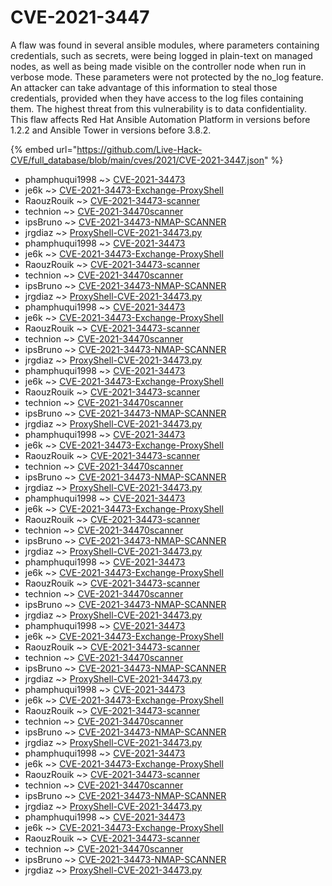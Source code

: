 # CVE-2021-3447

A flaw was found in several ansible modules, where parameters containing credentials, such as secrets, were being logged in plain-text on managed nodes, as well as being made visible on the controller node when run in verbose mode. These parameters were not protected by the no_log feature. An attacker can take advantage of this information to steal those credentials, provided when they have access to the log files containing them. The highest threat from this vulnerability is to data confidentiality. This flaw affects Red Hat Ansible Automation Platform in versions before 1.2.2 and Ansible Tower in versions before 3.8.2.

{% embed url="https://github.com/Live-Hack-CVE/full_database/blob/main/cves/2021/CVE-2021-3447.json" %}


* phamphuqui1998 ~> [CVE-2021-34473](https://www.alice-snow.ru/2021/database/cve-2021-3447/cve-2021-34473-phamphuqui1998)
* je6k ~> [CVE-2021-34473-Exchange-ProxyShell](https://www.alice-snow.ru/2021/database/cve-2021-3447/cve-2021-34473-exchange-proxyshell-je6k)
* RaouzRouik ~> [CVE-2021-34473-scanner](https://www.alice-snow.ru/2021/database/cve-2021-3447/cve-2021-34473-scanner-raouzrouik)
* technion ~> [CVE-2021-34470scanner](https://www.alice-snow.ru/2021/database/cve-2021-3447/cve-2021-34470scanner-technion)
* ipsBruno ~> [CVE-2021-34473-NMAP-SCANNER](https://www.alice-snow.ru/2021/database/cve-2021-3447/cve-2021-34473-nmap-scanner-ipsbruno)
* jrgdiaz ~> [ProxyShell-CVE-2021-34473.py](https://www.alice-snow.ru/2021/database/cve-2021-3447/proxyshell-cve-2021-34473.py-jrgdiaz)
* phamphuqui1998 ~> [CVE-2021-34473](https://www.alice-snow.ru/2021/database/cve-2021-3447/cve-2021-34473-phamphuqui1998)
* je6k ~> [CVE-2021-34473-Exchange-ProxyShell](https://www.alice-snow.ru/2021/database/cve-2021-3447/cve-2021-34473-exchange-proxyshell-je6k)
* RaouzRouik ~> [CVE-2021-34473-scanner](https://www.alice-snow.ru/2021/database/cve-2021-3447/cve-2021-34473-scanner-raouzrouik)
* technion ~> [CVE-2021-34470scanner](https://www.alice-snow.ru/2021/database/cve-2021-3447/cve-2021-34470scanner-technion)
* ipsBruno ~> [CVE-2021-34473-NMAP-SCANNER](https://www.alice-snow.ru/2021/database/cve-2021-3447/cve-2021-34473-nmap-scanner-ipsbruno)
* jrgdiaz ~> [ProxyShell-CVE-2021-34473.py](https://www.alice-snow.ru/2021/database/cve-2021-3447/proxyshell-cve-2021-34473.py-jrgdiaz)
* phamphuqui1998 ~> [CVE-2021-34473](https://www.alice-snow.ru/2021/database/cve-2021-3447/cve-2021-34473-phamphuqui1998)
* je6k ~> [CVE-2021-34473-Exchange-ProxyShell](https://www.alice-snow.ru/2021/database/cve-2021-3447/cve-2021-34473-exchange-proxyshell-je6k)
* RaouzRouik ~> [CVE-2021-34473-scanner](https://www.alice-snow.ru/2021/database/cve-2021-3447/cve-2021-34473-scanner-raouzrouik)
* technion ~> [CVE-2021-34470scanner](https://www.alice-snow.ru/2021/database/cve-2021-3447/cve-2021-34470scanner-technion)
* ipsBruno ~> [CVE-2021-34473-NMAP-SCANNER](https://www.alice-snow.ru/2021/database/cve-2021-3447/cve-2021-34473-nmap-scanner-ipsbruno)
* jrgdiaz ~> [ProxyShell-CVE-2021-34473.py](https://www.alice-snow.ru/2021/database/cve-2021-3447/proxyshell-cve-2021-34473.py-jrgdiaz)
* phamphuqui1998 ~> [CVE-2021-34473](https://www.alice-snow.ru/2021/database/cve-2021-3447/cve-2021-34473-phamphuqui1998)
* je6k ~> [CVE-2021-34473-Exchange-ProxyShell](https://www.alice-snow.ru/2021/database/cve-2021-3447/cve-2021-34473-exchange-proxyshell-je6k)
* RaouzRouik ~> [CVE-2021-34473-scanner](https://www.alice-snow.ru/2021/database/cve-2021-3447/cve-2021-34473-scanner-raouzrouik)
* technion ~> [CVE-2021-34470scanner](https://www.alice-snow.ru/2021/database/cve-2021-3447/cve-2021-34470scanner-technion)
* ipsBruno ~> [CVE-2021-34473-NMAP-SCANNER](https://www.alice-snow.ru/2021/database/cve-2021-3447/cve-2021-34473-nmap-scanner-ipsbruno)
* jrgdiaz ~> [ProxyShell-CVE-2021-34473.py](https://www.alice-snow.ru/2021/database/cve-2021-3447/proxyshell-cve-2021-34473.py-jrgdiaz)
* phamphuqui1998 ~> [CVE-2021-34473](https://www.alice-snow.ru/2021/database/cve-2021-3447/cve-2021-34473-phamphuqui1998)
* je6k ~> [CVE-2021-34473-Exchange-ProxyShell](https://www.alice-snow.ru/2021/database/cve-2021-3447/cve-2021-34473-exchange-proxyshell-je6k)
* RaouzRouik ~> [CVE-2021-34473-scanner](https://www.alice-snow.ru/2021/database/cve-2021-3447/cve-2021-34473-scanner-raouzrouik)
* technion ~> [CVE-2021-34470scanner](https://www.alice-snow.ru/2021/database/cve-2021-3447/cve-2021-34470scanner-technion)
* ipsBruno ~> [CVE-2021-34473-NMAP-SCANNER](https://www.alice-snow.ru/2021/database/cve-2021-3447/cve-2021-34473-nmap-scanner-ipsbruno)
* jrgdiaz ~> [ProxyShell-CVE-2021-34473.py](https://www.alice-snow.ru/2021/database/cve-2021-3447/proxyshell-cve-2021-34473.py-jrgdiaz)
* phamphuqui1998 ~> [CVE-2021-34473](https://www.alice-snow.ru/2021/database/cve-2021-3447/cve-2021-34473-phamphuqui1998)
* je6k ~> [CVE-2021-34473-Exchange-ProxyShell](https://www.alice-snow.ru/2021/database/cve-2021-3447/cve-2021-34473-exchange-proxyshell-je6k)
* RaouzRouik ~> [CVE-2021-34473-scanner](https://www.alice-snow.ru/2021/database/cve-2021-3447/cve-2021-34473-scanner-raouzrouik)
* technion ~> [CVE-2021-34470scanner](https://www.alice-snow.ru/2021/database/cve-2021-3447/cve-2021-34470scanner-technion)
* ipsBruno ~> [CVE-2021-34473-NMAP-SCANNER](https://www.alice-snow.ru/2021/database/cve-2021-3447/cve-2021-34473-nmap-scanner-ipsbruno)
* jrgdiaz ~> [ProxyShell-CVE-2021-34473.py](https://www.alice-snow.ru/2021/database/cve-2021-3447/proxyshell-cve-2021-34473.py-jrgdiaz)
* phamphuqui1998 ~> [CVE-2021-34473](https://www.alice-snow.ru/2021/database/cve-2021-3447/cve-2021-34473-phamphuqui1998)
* je6k ~> [CVE-2021-34473-Exchange-ProxyShell](https://www.alice-snow.ru/2021/database/cve-2021-3447/cve-2021-34473-exchange-proxyshell-je6k)
* RaouzRouik ~> [CVE-2021-34473-scanner](https://www.alice-snow.ru/2021/database/cve-2021-3447/cve-2021-34473-scanner-raouzrouik)
* technion ~> [CVE-2021-34470scanner](https://www.alice-snow.ru/2021/database/cve-2021-3447/cve-2021-34470scanner-technion)
* ipsBruno ~> [CVE-2021-34473-NMAP-SCANNER](https://www.alice-snow.ru/2021/database/cve-2021-3447/cve-2021-34473-nmap-scanner-ipsbruno)
* jrgdiaz ~> [ProxyShell-CVE-2021-34473.py](https://www.alice-snow.ru/2021/database/cve-2021-3447/proxyshell-cve-2021-34473.py-jrgdiaz)
* phamphuqui1998 ~> [CVE-2021-34473](https://www.alice-snow.ru/2021/database/cve-2021-3447/cve-2021-34473-phamphuqui1998)
* je6k ~> [CVE-2021-34473-Exchange-ProxyShell](https://www.alice-snow.ru/2021/database/cve-2021-3447/cve-2021-34473-exchange-proxyshell-je6k)
* RaouzRouik ~> [CVE-2021-34473-scanner](https://www.alice-snow.ru/2021/database/cve-2021-3447/cve-2021-34473-scanner-raouzrouik)
* technion ~> [CVE-2021-34470scanner](https://www.alice-snow.ru/2021/database/cve-2021-3447/cve-2021-34470scanner-technion)
* ipsBruno ~> [CVE-2021-34473-NMAP-SCANNER](https://www.alice-snow.ru/2021/database/cve-2021-3447/cve-2021-34473-nmap-scanner-ipsbruno)
* jrgdiaz ~> [ProxyShell-CVE-2021-34473.py](https://www.alice-snow.ru/2021/database/cve-2021-3447/proxyshell-cve-2021-34473.py-jrgdiaz)
* phamphuqui1998 ~> [CVE-2021-34473](https://www.alice-snow.ru/2021/database/cve-2021-3447/cve-2021-34473-phamphuqui1998)
* je6k ~> [CVE-2021-34473-Exchange-ProxyShell](https://www.alice-snow.ru/2021/database/cve-2021-3447/cve-2021-34473-exchange-proxyshell-je6k)
* RaouzRouik ~> [CVE-2021-34473-scanner](https://www.alice-snow.ru/2021/database/cve-2021-3447/cve-2021-34473-scanner-raouzrouik)
* technion ~> [CVE-2021-34470scanner](https://www.alice-snow.ru/2021/database/cve-2021-3447/cve-2021-34470scanner-technion)
* ipsBruno ~> [CVE-2021-34473-NMAP-SCANNER](https://www.alice-snow.ru/2021/database/cve-2021-3447/cve-2021-34473-nmap-scanner-ipsbruno)
* jrgdiaz ~> [ProxyShell-CVE-2021-34473.py](https://www.alice-snow.ru/2021/database/cve-2021-3447/proxyshell-cve-2021-34473.py-jrgdiaz)
* phamphuqui1998 ~> [CVE-2021-34473](https://www.alice-snow.ru/2021/database/cve-2021-3447/cve-2021-34473-phamphuqui1998)
* je6k ~> [CVE-2021-34473-Exchange-ProxyShell](https://www.alice-snow.ru/2021/database/cve-2021-3447/cve-2021-34473-exchange-proxyshell-je6k)
* RaouzRouik ~> [CVE-2021-34473-scanner](https://www.alice-snow.ru/2021/database/cve-2021-3447/cve-2021-34473-scanner-raouzrouik)
* technion ~> [CVE-2021-34470scanner](https://www.alice-snow.ru/2021/database/cve-2021-3447/cve-2021-34470scanner-technion)
* ipsBruno ~> [CVE-2021-34473-NMAP-SCANNER](https://www.alice-snow.ru/2021/database/cve-2021-3447/cve-2021-34473-nmap-scanner-ipsbruno)
* jrgdiaz ~> [ProxyShell-CVE-2021-34473.py](https://www.alice-snow.ru/2021/database/cve-2021-3447/proxyshell-cve-2021-34473.py-jrgdiaz)
* phamphuqui1998 ~> [CVE-2021-34473](https://www.alice-snow.ru/2021/database/cve-2021-3447/cve-2021-34473-phamphuqui1998)
* je6k ~> [CVE-2021-34473-Exchange-ProxyShell](https://www.alice-snow.ru/2021/database/cve-2021-3447/cve-2021-34473-exchange-proxyshell-je6k)
* RaouzRouik ~> [CVE-2021-34473-scanner](https://www.alice-snow.ru/2021/database/cve-2021-3447/cve-2021-34473-scanner-raouzrouik)
* technion ~> [CVE-2021-34470scanner](https://www.alice-snow.ru/2021/database/cve-2021-3447/cve-2021-34470scanner-technion)
* ipsBruno ~> [CVE-2021-34473-NMAP-SCANNER](https://www.alice-snow.ru/2021/database/cve-2021-3447/cve-2021-34473-nmap-scanner-ipsbruno)
* jrgdiaz ~> [ProxyShell-CVE-2021-34473.py](https://www.alice-snow.ru/2021/database/cve-2021-3447/proxyshell-cve-2021-34473.py-jrgdiaz)